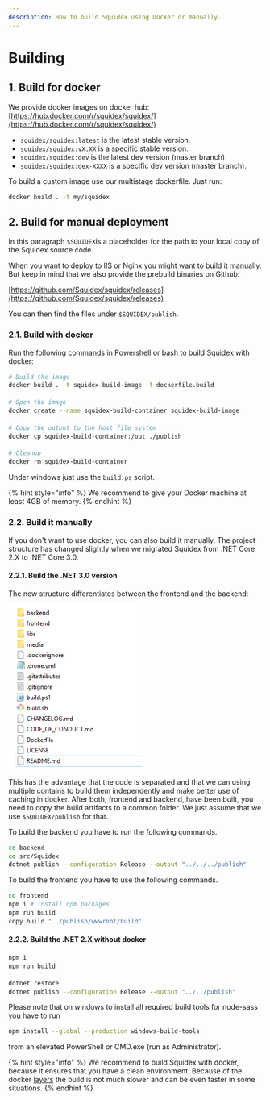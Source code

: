 ```yaml
---
description: How to build Squidex using Docker or manually.
---
```


# Building

## 1. Build for docker

We provide docker images on docker hub: [https://hub.docker.com/r/squidex/squidex/](https://hub.docker.com/r/squidex/squidex/)

* `squidex/squidex:latest` is the latest stable version.
* `squidex/squidex:vX.XX` is a specific stable version.
* `squidex/squidex:dev` is the latest dev version \(master branch\).
* `squidex/squidex:dex-XXXX` is a specific dev version \(master branch\).

To build a custom image use our multistage dockerfile. Just run:

```bash
docker build . -t my/squidex
```

## 2. Build for manual deployment

In this paragraph `$SQUIDEX`is a placeholder for the path to your local copy of the Squidex source code.

When you want to deploy to IIS or Nginx you might want to build it manually. But keep in mind that we also provide the prebuild binaries on Github:

[https://github.com/Squidex/squidex/releases](https://github.com/Squidex/squidex/releases)

You can then find the files under `$SQUIDEX/publish`.

### 2.1. Build with docker

Run the following commands in Powershell or bash to build Squidex with docker:

```bash
# Build the image
docker build . -t squidex-build-image -f dockerfile.build

# Open the image
docker create --name squidex-build-container squidex-build-image

# Copy the output to the host file system
docker cp squidex-build-container:/out ./publish

# Cleanup
docker rm squidex-build-container
```

Under windows just use the `build.ps` script.

{% hint style="info" %}
We recommend to give your Docker machine at least 4GB of memory.
{% endhint %}

### 2.2. Build it manually

If you don't want to use docker, you can also build it manually. The project structure has changed slightly when we migrated Squidex from .NET Core 2.X to .NET Core 3.0.

#### 2.2.1. Build the .NET 3.0 version

The new structure differentiates between the frontend and the backend:  


![Project structure](../../.gitbook/assets/image%20%283%29.png)

This has the advantage that the code is separated and that we can using multiple contains to build them independently and make better use of caching in docker. After both, frontend and backend, have been built, you need to copy the build artifacts to a common folder. We just assume that we use `$SQUIDEX/publish` for that.

To build the backend you have to run the following commands.

```bash
cd backend
cd src/Squidex
dotnet publish --configuration Release --output "../../../publish"
```

To build the frontend you have to use the following commands.

```bash
cd frontend
npm i # Install npm packages
npm run build
copy build "../publish/wwwroot/build"
```

#### 2.2.2. Build the .NET 2.X without docker

```bash
npm i
npm run build

dotnet restore
dotnet publish --configuration Release --output "../../publish"
```

Please note that on windows to install all required build tools for node-sass you have to run

```bash
npm install --global --production windows-build-tools
```

from an elevated PowerShell or CMD.exe \(run as Administrator\).

{% hint style="info" %}
We recommend to build Squidex with docker, because it ensures that you have a clean environment. Because of the docker [layers](http://bitjudo.com/blog/2014/03/13/building-efficient-dockerfiles-node-dot-js/) the build is not much slower and can be even faster in some situations.
{% endhint %}

